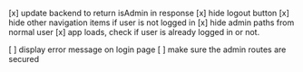 [x] update backend to return isAdmin in response
[x] hide logout button
[x] hide other navigation items if user is not logged in
[x] hide admin paths from normal user
[x] app loads, check if user is already logged in or not.

[ ] display error message on login page
[ ] make sure the admin routes are secured